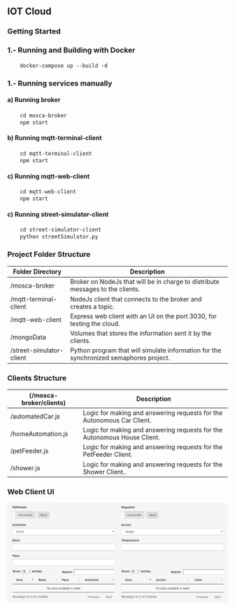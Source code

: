 ## IOT Cloud

### Getting Started

### 1.- Running and Building with Docker 
```
    docker-compose up --build -d
```

### 1.- Running services manually
#### a) Running broker
```
    cd mosca-broker
    npm start
```
#### b) Running mqtt-terminal-client 
```
    cd mqtt-terminal-client
    npm start
```
#### c) Running mqtt-web-client 
```
    cd mqtt-web-client
    npm start
```
#### c) Running street-simulator-client 
```
    cd street-simulator-client
    python streetSimulator.py
```
### Project Folder Structure

| Folder Directory                             | Description                                                                     |
| -------------------------------------------- | ------------------------------------------------------------                    |
|  /mosca-broker                               | Broker on NodeJs that will be in charge to distribute messages to the clients.  |   
|  /mqtt-terminal-client                       | NodeJs client that connects to the broker and creates a topic.                  |
|  /mqtt-web-client                            | Express web client with an UI on the port 3030, for testing the cloud.          |
|  /mongoData                                  | Volumes that stores the information sent it by the clients.                     |
|  /street-simulator-client                    | Python program that will simulate information for the synchronized semaphores project. |

### Clients Structure

| (/mosca-broker/clients)                      | Description                                                                     |
| -------------------------------------------- | ------------------------------------------------------------                    |
|  /automatedCar.js                            | Logic for making and answering requests for the Autonomous Car Client.          |   
|  /homeAutomation.js                          | Logic for making and answering requests for the Autonomous House Client.        |
|  /petFeeder.js                               | Logic for making and answering requests for the PetFeeder Client.               |
|  /shower.js                                  | Logic for making and answering requests for the Shower Client..                 |

### Web Client UI
![alt UI](https://github.com/gerald-axel/iot-cloud/blob/master/mqtt-web-client/public/images/web-client-dashboard.PNG)
